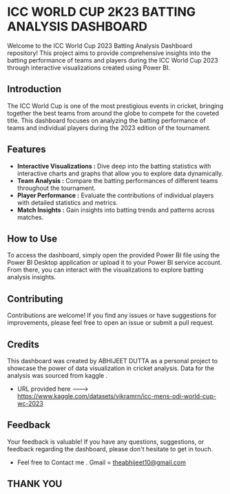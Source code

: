 # ICC WORLD CUP 2K23 BATTING ANALYSIS DASHBOARD

Welcome to the ICC World Cup 2023 Batting Analysis Dashboard repository! This project aims to provide comprehensive insights into the batting performance of teams and players during the ICC World Cup 2023 through interactive visualizations created using Power BI.

## Introduction

The ICC World Cup is one of the most prestigious events in cricket, bringing together the best teams from around the globe to compete for the coveted title. This dashboard focuses on analyzing the batting performance of teams and individual players during the 2023 edition of the tournament.

## Features

- **Interactive Visualizations :** Dive deep into the batting statistics with interactive charts and graphs that allow you to explore data dynamically.
- **Team Analysis :** Compare the batting performances of different teams throughout the tournament.
- **Player Performance :** Evaluate the contributions of individual players with detailed statistics and metrics.
- **Match Insights :** Gain insights into batting trends and patterns across matches.

## How to Use

To access the dashboard, simply open the provided Power BI file using the Power BI Desktop application or upload it to your Power BI service account. From there, you can interact with the visualizations to explore batting analysis insights.

## Contributing

Contributions are welcome! If you find any issues or have suggestions for improvements, please feel free to open an issue or submit a pull request.

## Credits

This dashboard was created by ABHIJEET DUTTA as a personal project to showcase the power of data visualization in cricket analysis. Data for the analysis was sourced from kaggle .
- URL provided here ---> https://www.kaggle.com/datasets/vikramrn/icc-mens-odi-world-cup-wc-2023

## Feedback

Your feedback is valuable! If you have any questions, suggestions, or feedback regarding the dashboard, please don't hesitate to get in touch.
- Feel free to Contact me . Gmail = theabhijeet10@gmail.com

## THANK YOU
